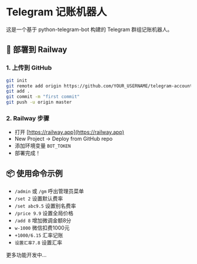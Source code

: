 # Telegram 记账机器人

这是一个基于 python-telegram-bot 构建的 Telegram 群组记账机器人。

## 🚀 部署到 Railway

### 1. 上传到 GitHub

```bash
git init
git remote add origin https://github.com/YOUR_USERNAME/telegram-account-bot.git
git add .
git commit -m "first commit"
git push -u origin master
```

### 2. Railway 步骤

- 打开 [https://railway.app](https://railway.app)
- New Project → Deploy from GitHub repo
- 添加环境变量 `BOT_TOKEN`
- 部署完成！

## 📦 使用命令示例

- `/admin` 或 `/gm` 呼出管理员菜单
- `/set 2` 设置默认费率
- `/set abc9.5` 设置别名费率
- `/price 9.9` 设置全局价格
- `/add 8` 增加微调金额8分
- `w-1000` 微信扣费1000元
- `+1000/6.15` 汇率记账
- `设置汇率7.8` 设置汇率

更多功能开发中...
